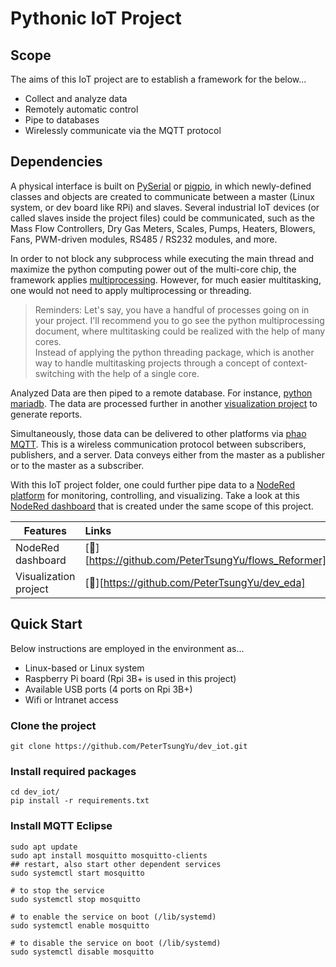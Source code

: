 # Pythonic IoT Project
## Scope
The aims of this IoT project are to establish a framework for the below...
- Collect and analyze data
- Remotely automatic control
- Pipe to databases
- Wirelessly communicate via the MQTT protocol

## Dependencies
A physical interface is built on [PySerial](https://pyserial.readthedocs.io/en/latest/pyserial.html) or [pigpio](https://abyz.me.uk/rpi/pigpio/), in which newly-defined classes and objects are created to communicate between a master (Linux system, or dev board like RPi) and slaves.
Several industrial IoT devices (or called slaves inside the project files) could be communicated, such as the Mass Flow Controllers, Dry Gas Meters, Scales, Pumps, Heaters, Blowers, Fans, PWM-driven modules, RS485 / RS232 modules, and more.

In order to not block any subprocess while executing the main thread and maximize the python computing power out of the multi-core chip, the framework applies [multiprocessing](https://docs.python.org/3/library/multiprocessing.html).
However, for much easier multitasking, one would not need to apply multiprocessing or threading.
> Reminders: 
Let's say, you have a handful of processes going on in your project.
I'll recommend you to go see the python multiprocessing document, where multitasking could be realized with the help of many cores.   
Instead of applying the python threading package, which is another way to handle multitasking projects through a concept of context-switching with the help of a single core.

Analyzed Data are then piped to a remote database. For instance, [python mariadb](https://pypi.org/project/mariadb/). 
The data are processed further in another [visualization project](https://github.com/PeterTsungYu/dev_eda) to generate reports.

Simultaneously, those data can be delivered to other platforms via [phao MQTT](https://pypi.org/project/paho-mqtt/). This is a wireless communication protocol between subscribers, publishers, and a server.
Data conveys either from the master as a publisher or to the master as a subscriber.

With this IoT project folder, one could further pipe data to a [NodeRed platform](https://nodered.org/) for monitoring, controlling, and visualizing. 
Take a look at this [NodeRed dashboard](https://github.com/PeterTsungYu/flows_Reformer) that is created under the same scope of this project.   

| Features              | Links                   |
| -----------------     |:----------------------- |
| NodeRed dashboard     | [:link:][https://github.com/PeterTsungYu/flows_Reformer]    |
| Visualization project | [:link:][https://github.com/PeterTsungYu/dev_eda]           |

## Quick Start
Below instructions are employed in the environment as...
- Linux-based or Linux system
- Raspberry Pi board (Rpi 3B+ is used in this project)
- Available USB ports (4 ports on Rpi 3B+)
- Wifi or Intranet access

### Clone the project
```shell
git clone https://github.com/PeterTsungYu/dev_iot.git
```

### Install required packages
```shell
cd dev_iot/
pip install -r requirements.txt
```

### Install MQTT Eclipse
```shell
sudo apt update
sudo apt install mosquitto mosquitto-clients
## restart, also start other dependent services
sudo systemctl start mosquitto

# to stop the service 
sudo systemctl stop mosquitto

# to enable the service on boot (/lib/systemd)
sudo systemctl enable mosquitto

# to disable the service on boot (/lib/systemd)
sudo systemctl disable mosquitto
```


